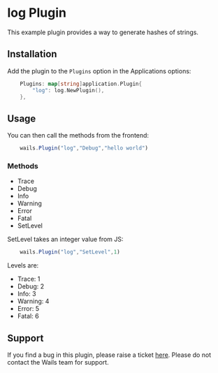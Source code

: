 # log Plugin

This example plugin provides a way to generate hashes of strings.

## Installation

Add the plugin to the `Plugins` option in the Applications options:

```go
    Plugins: map[string]application.Plugin{
        "log": log.NewPlugin(),
    },
```

## Usage

You can then call the methods from the frontend:

```js
    wails.Plugin("log","Debug","hello world")
```

### Methods

- Trace
- Debug
- Info
- Warning
- Error
- Fatal
- SetLevel

SetLevel takes an integer value from JS:

```js
    wails.Plugin("log","SetLevel",1)
```

Levels are:

 - Trace: 1 
 - Debug: 2
 - Info: 3
 - Warning: 4
 - Error: 5
 - Fatal: 6

## Support

If you find a bug in this plugin, please raise a ticket [here](https://github.com/plugin/repository). 
Please do not contact the Wails team for support.